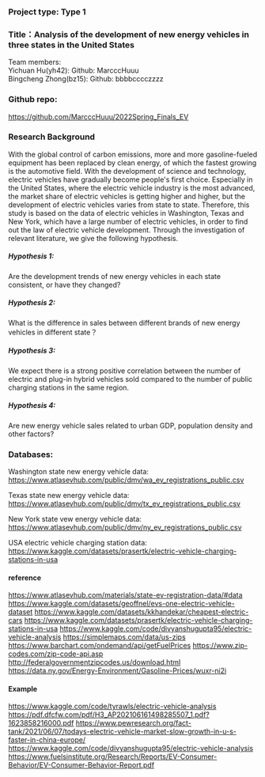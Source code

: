 ### Project type: Type 1
### Title：Analysis of the development of new energy vehicles in three states in the United States
Team members:  
Yichuan Hu(yh42):  Github: MarcccHuuu  
Bingcheng Zhong(bz15): Github: bbbbcccczzzz
 
### Github repo:
https://github.com/MarcccHuuu/2022Spring_Finals_EV

### Research Background
With the global control of carbon emissions, more and more gasoline-fueled equipment has been replaced by clean energy, 
of which the fastest growing is the automotive field. With the development of science and technology, electric vehicles 
have gradually become people's first choice. Especially in the United States, where the electric vehicle industry is 
the most advanced, the market share of electric vehicles is getting higher and higher, but the development of electric 
vehicles varies from state to state. Therefore, this study is based on the data of electric vehicles in Washington, 
Texas and New York, which have a large number of electric vehicles, in order to find out the law of electric vehicle 
development. Through the investigation of relevant literature, we give the following hypothesis.


##### Hypothesis 1:  
Are the development trends of new energy vehicles in each state consistent, or have they changed?
##### Hypothesis 2:
What is the difference in sales between different brands of new energy vehicles in different state？
##### Hypothesis 3:
We expect there is a strong positive correlation between the number of electric and plug-in hybrid vehicles sold 
compared to the number of public charging stations in the same region.
##### Hypothesis 4:
Are new energy vehicle sales related to urban GDP, population density and other factors?

### Databases:
Washington state new energy vehicle data:
https://www.atlasevhub.com/public/dmv/wa_ev_registrations_public.csv

Texas state new energy vehicle data:
https://www.atlasevhub.com/public/dmv/tx_ev_registrations_public.csv

New York state vew energy vehicle data:
https://www.atlasevhub.com/public/dmv/ny_ev_registrations_public.csv

USA electric vehicle charging station data:
https://www.kaggle.com/datasets/prasertk/electric-vehicle-charging-stations-in-usa

#### reference
https://www.atlasevhub.com/materials/state-ev-registration-data/#data
https://www.kaggle.com/datasets/geoffnel/evs-one-electric-vehicle-dataset
https://www.kaggle.com/datasets/kkhandekar/cheapest-electric-cars
https://www.kaggle.com/datasets/prasertk/electric-vehicle-charging-stations-in-usa
https://www.kaggle.com/code/divyanshugupta95/electric-vehicle-analysis
https://simplemaps.com/data/us-zips
https://www.barchart.com/ondemand/api/getFuelPrices
https://www.zip-codes.com/zip-code-api.asp
http://federalgovernmentzipcodes.us/download.html
https://data.ny.gov/Energy-Environment/Gasoline-Prices/wuxr-ni2i

#### Example
https://www.kaggle.com/code/tyrawls/electric-vehicle-analysis
https://pdf.dfcfw.com/pdf/H3_AP202106161498285507_1.pdf?1623858216000.pdf
https://www.pewresearch.org/fact-tank/2021/06/07/todays-electric-vehicle-market-slow-growth-in-u-s-faster-in-china-europe/
https://www.kaggle.com/code/divyanshugupta95/electric-vehicle-analysis
https://www.fuelsinstitute.org/Research/Reports/EV-Consumer-Behavior/EV-Consumer-Behavior-Report.pdf
